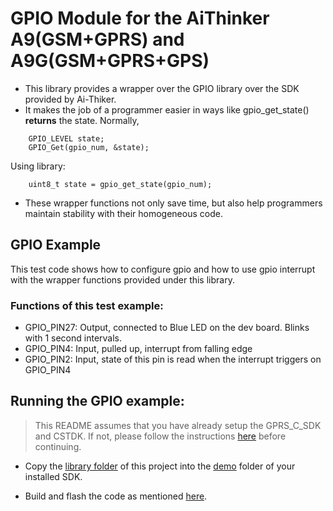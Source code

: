 # GPIO Module for the AiThinker A9(GSM+GPRS) and A9G(GSM+GPRS+GPS)

- This library provides a wrapper over the GPIO library over the SDK provided by Ai-Thiker.
- It makes the job of a programmer easier in ways like gpio_get_state() **returns** the state. Normally,
````
    GPIO_LEVEL state;
    GPIO_Get(gpio_num, &state);
````
  Using library:
````    
    uint8_t state = gpio_get_state(gpio_num);
````
- These wrapper functions not only save time, but also help programmers maintain stability with their homogeneous code.

## GPIO Example

This test code shows how to configure gpio and how to use gpio interrupt with the wrapper functions provided under this library.

### Functions of this test example:

 * GPIO_PIN27: Output, connected to Blue LED on the dev board. Blinks with 1 second intervals.
 * GPIO_PIN4: Input, pulled up, interrupt from falling edge
 * GPIO_PIN2: Input, state of this pin is read when the interrupt triggers on GPIO_PIN4


## Running the GPIO example:

  > This README assumes that you have already setup the GPRS_C_SDK and CSTDK. If not, please follow the instructions [here](./README.md) before continuing.
 
- Copy the [library folder](./a9_gpio_lib) of this project into the [demo](https://github.com/Ai-Thinker-Open/GPRS_C_SDK/tree/master/demo) folder of your installed SDK.

- Build and flash the code as mentioned [here](./README.md).
